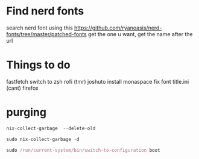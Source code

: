 # Find nerd fonts
search nerd font using this
https://github.com/ryanoasis/nerd-fonts/tree/master/patched-fonts
get the one u want, get the name after the url

# Things to do
fastfetch
switch to zsh
rofi (tmr)
joshuto
install monaspace
fix font title.ini (cant)
firefox

# purging
```nix
nix-collect-garbage  --delete-old

sudo nix-collect-garbage -d

sudo /run/current-system/bin/switch-to-configuration boot
```